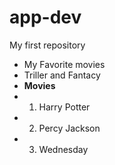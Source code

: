 # app-dev
My first repository
+ My Favorite movies
+ Triller and Fantacy 
+ **Movies**
+ 1. Harry Potter
+ 2. Percy Jackson
+ 3. Wednesday

